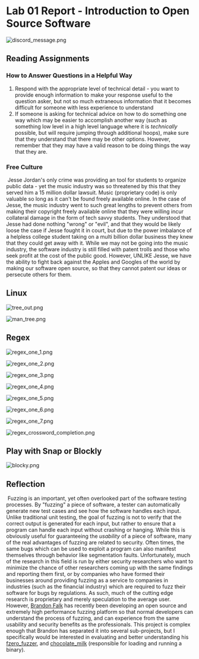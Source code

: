 # Lab 01 Report - Introduction to Open Source Software



![discord_message.png](../../images/lab1/discord_message.png)

## Reading Assignments

### How to Answer Questions in a Helpful Way

1. Respond with the appropriate level of technical detail - you want to provide enough information to make your response useful to the question asker, but not so much extraneous information that it becomes difficult for someone with less experience to understand
2. If someone is asking for technical advice on how to do something one way which may be easier to accomplish another way (such as something low level in a high level language where it is _technically_ possible, but will require jumping through additional hoops), make sure that they understand that there may be other options. However, remember that they may have a valid reason to be doing things the way that they are.

### Free Culture

​	Jesse Jordan's only crime was providing an tool for students to organize public data - yet the music industry was so threatened by this that they served him a 15 million dollar lawsuit. Music (proprietary code) is only valuable so long as it can't be found freely available online. In the case of Jesse, the music industry went to such great lengths to prevent others from making their copyright freely available online that they were willing incur collateral damage in the form of tech savvy students. They understood that Jesse had done nothing "wrong" or "evil", and that they would be likely loose the case if Jesse fought it in court, but due to the power imbalance of a helpless college student taking on a multi billion dollar business they knew that they could get away with it. While we may not be going into the music industry, the software industry is still filled with patent trolls and those who seek profit at the cost of the public good. However, UNLIKE Jesse, we have the ability to fight back against the Apples and Googles of the world by making our software open source, so that they cannot patent our ideas or persecute others for them.

## Linux

![tree_out.png](../../images/lab1/tree_out.png)

![man_tree.png](../../images/lab1/man_tree.png)

## Regex

![regex_one_1.png](../../images/lab1/regex_one_1.png)

![regex_one_2.png](../../images/lab1/regex_one_2.png)

![regex_one_3.png](../../images/lab1/regex_one_3.png)

![regex_one_4.png](../../images/lab1/regex_one_4.png)

![regex_one_5.png](../../images/lab1/regex_one_5.png)

![regex_one_6.png](../../images/lab1/regex_one_6.png)

![regex_one_7.png](../../images/lab1/regex_one_7.png)

![regex_crossword_completion.png](../../images/lab1/regex_crossword_completion.png)

## Play with Snap or Blockly

![blocky.png](../../images/lab1/blocky.png)

## Reflection

​	Fuzzing is an important, yet often overlooked part of the software testing processes. By "fuzzing" a piece of software, a tester can automatically generate new test cases and see how the software handles each input. Unlike traditional unit testing, the goal of fuzzing is not to verify that the correct output is generated for each input, but rather to ensure that a program can handle each input without crashing or hanging. While this is obviously useful for guaranteeing the _usability_ of a piece of software, many of the real advantages of fuzzing are related to security. Often times, the same bugs which can be used to exploit a program can also manifest themselves through behavior like segmentation faults. Unfortunately, much of the research in this field is run by either security researchers who want to minimize the chance of other researchers coming up with the same findings and reporting them first, or by companies who have formed their businesses around providing fuzzing as a service to companies in industries (such as the financial industry) which are required to fuzz their software for bugs by regulations. As such, much of the cutting edge research is proprietary and merely speculation to the average user. However, [Brandon Falk](https://github.com/gamozolabs) has recently been developing an open source and extremely high performance fuzzing platform so that normal developers can understand the process of fuzzing, and can experience from the same usability and security benefits as the professionals. This project is complex enough that Brandon has separated it into several sub-projects, but I specifically would be interested in evaluating and better understanding his [fzero_fuzzer](https://github.com/gamozolabs/fzero_fuzzer), and [chocolate_milk](https://github.com/gamozolabs/chocolate_milk) (responsible for loading and running a binary).


